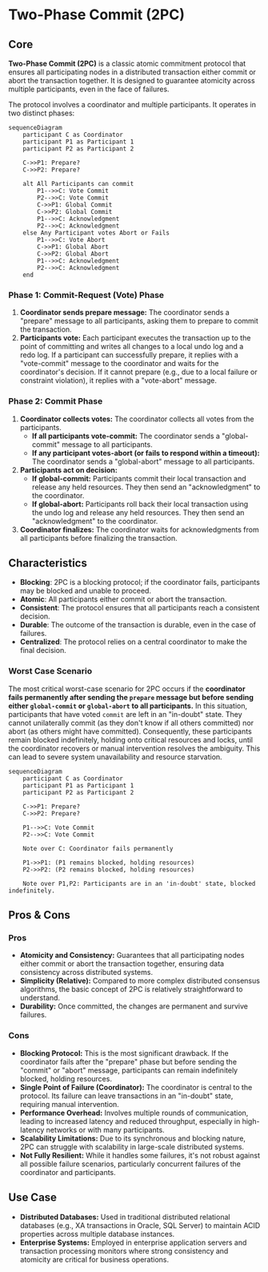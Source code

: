 # Two-Phase Commit (2PC)

## Core

**Two-Phase Commit (2PC)** is a classic atomic commitment protocol that ensures all participating nodes in a distributed transaction either commit or abort the transaction together. It is designed to guarantee atomicity across multiple participants, even in the face of failures.

The protocol involves a coordinator and multiple participants. It operates in two distinct phases:

```mermaid
sequenceDiagram
    participant C as Coordinator
    participant P1 as Participant 1
    participant P2 as Participant 2

    C->>P1: Prepare?
    C->>P2: Prepare?

    alt All Participants can commit
        P1-->>C: Vote Commit
        P2-->>C: Vote Commit
        C->>P1: Global Commit
        C->>P2: Global Commit
        P1-->>C: Acknowledgment
        P2-->>C: Acknowledgment
    else Any Participant votes Abort or Fails
        P1-->>C: Vote Abort
        C->>P1: Global Abort
        C->>P2: Global Abort
        P1-->>C: Acknowledgment
        P2-->>C: Acknowledgment
    end
```

### Phase 1: Commit-Request (Vote) Phase

1.  **Coordinator sends prepare message:** The coordinator sends a "prepare" message to all participants, asking them to prepare to commit the transaction.
2.  **Participants vote:** Each participant executes the transaction up to the point of committing and writes all changes to a local undo log and a redo log. If a participant can successfully prepare, it replies with a "vote-commit" message to the coordinator and waits for the coordinator's decision. If it cannot prepare (e.g., due to a local failure or constraint violation), it replies with a "vote-abort" message.

### Phase 2: Commit Phase

1.  **Coordinator collects votes:** The coordinator collects all votes from the participants.
    *   **If all participants vote-commit:** The coordinator sends a "global-commit" message to all participants.
    *   **If any participant votes-abort (or fails to respond within a timeout):** The coordinator sends a "global-abort" message to all participants.
2.  **Participants act on decision:**
    *   **If global-commit:** Participants commit their local transaction and release any held resources. They then send an "acknowledgment" to the coordinator.
    *   **If global-abort:** Participants roll back their local transaction using the undo log and release any held resources. They then send an "acknowledgment" to the coordinator.
3.  **Coordinator finalizes:** The coordinator waits for acknowledgments from all participants before finalizing the transaction.

## Characteristics

- **Blocking**: 2PC is a blocking protocol; if the coordinator fails, participants may be blocked and unable to proceed.
- **Atomic**: All participants either commit or abort the transaction.
- **Consistent**: The protocol ensures that all participants reach a consistent decision.
- **Durable**: The outcome of the transaction is durable, even in the case of failures.
- **Centralized**: The protocol relies on a central coordinator to make the final decision.

### Worst Case Scenario

The most critical worst-case scenario for 2PC occurs if the **coordinator fails permanently after sending the `prepare` message but before sending either `global-commit` or `global-abort` to all participants.** In this situation, participants that have voted `commit` are left in an "in-doubt" state. They cannot unilaterally commit (as they don't know if all others committed) nor abort (as others might have committed). Consequently, these participants remain blocked indefinitely, holding onto critical resources and locks, until the coordinator recovers or manual intervention resolves the ambiguity. This can lead to severe system unavailability and resource starvation.

```mermaid
sequenceDiagram
    participant C as Coordinator
    participant P1 as Participant 1
    participant P2 as Participant 2

    C->>P1: Prepare?
    C->>P2: Prepare?

    P1-->>C: Vote Commit
    P2-->>C: Vote Commit

    Note over C: Coordinator fails permanently

    P1->>P1: (P1 remains blocked, holding resources)
    P2->>P2: (P2 remains blocked, holding resources)

    Note over P1,P2: Participants are in an 'in-doubt' state, blocked indefinitely.
```


## Pros & Cons

### Pros
-   **Atomicity and Consistency:** Guarantees that all participating nodes either commit or abort the transaction together, ensuring data consistency across distributed systems.
-   **Simplicity (Relative):** Compared to more complex distributed consensus algorithms, the basic concept of 2PC is relatively straightforward to understand.
-   **Durability:** Once committed, the changes are permanent and survive failures.

### Cons
-   **Blocking Protocol:** This is the most significant drawback. If the coordinator fails after the "prepare" phase but before sending the "commit" or "abort" message, participants can remain indefinitely blocked, holding resources.
-   **Single Point of Failure (Coordinator):** The coordinator is central to the protocol. Its failure can leave transactions in an "in-doubt" state, requiring manual intervention.
-   **Performance Overhead:** Involves multiple rounds of communication, leading to increased latency and reduced throughput, especially in high-latency networks or with many participants.
-   **Scalability Limitations:** Due to its synchronous and blocking nature, 2PC can struggle with scalability in large-scale distributed systems.
-   **Not Fully Resilient:** While it handles some failures, it's not robust against all possible failure scenarios, particularly concurrent failures of the coordinator and participants.

## Use Case

-   **Distributed Databases:** Used in traditional distributed relational databases (e.g., XA transactions in Oracle, SQL Server) to maintain ACID properties across multiple database instances.
-   **Enterprise Systems:** Employed in enterprise application servers and transaction processing monitors where strong consistency and atomicity are critical for business operations.

